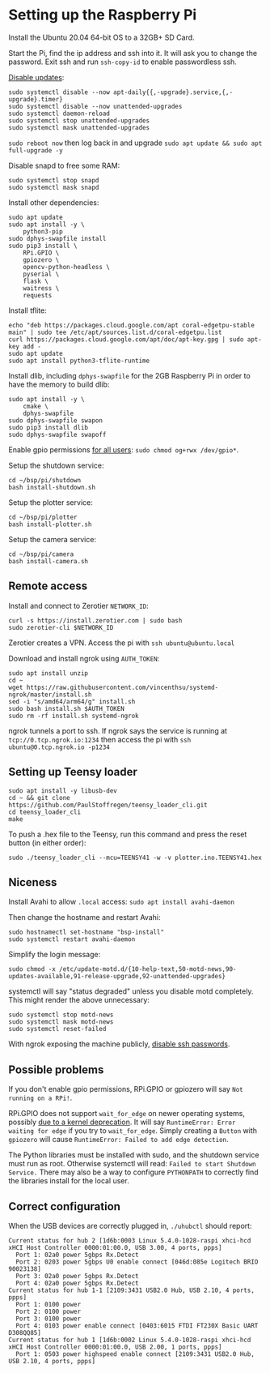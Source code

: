 # Setting up the Raspberry Pi

Install the Ubuntu 20.04 64-bit OS to a 32GB+ SD Card.

Start the Pi, find the ip address and ssh into it. It will ask you to change the password. Exit ssh and run `ssh-copy-id` to enable passwordless ssh.

[Disable updates](https://www.reddit.com/r/linuxadmin/comments/kvcfv0/ubuntu_unattendedupgrades_other/gizk3z8/):

```
sudo systemctl disable --now apt-daily{{,-upgrade}.service,{,-upgrade}.timer}
sudo systemctl disable --now unattended-upgrades
sudo systemctl daemon-reload
sudo systemctl stop unattended-upgrades
sudo systemctl mask unattended-upgrades
```

`sudo reboot now` then log back in and upgrade `sudo apt update && sudo apt full-upgrade -y`

Disable snapd to free some RAM:

```
sudo systemctl stop snapd
sudo systemctl mask snapd
```

Install other dependencies:

```
sudo apt update
sudo apt install -y \
    python3-pip
sudo dphys-swapfile install
sudo pip3 install \
    RPi.GPIO \
    gpiozero \
    opencv-python-headless \
    pyserial \
    flask \
    waitress \
    requests 
```

Install tflite:

```
echo "deb https://packages.cloud.google.com/apt coral-edgetpu-stable main" | sudo tee /etc/apt/sources.list.d/coral-edgetpu.list
curl https://packages.cloud.google.com/apt/doc/apt-key.gpg | sudo apt-key add -
sudo apt update
sudo apt install python3-tflite-runtime
```

Install dlib, including `dphys-swapfile` for the 2GB Raspberry Pi in order to have the memory to build dlib:

```
sudo apt install -y \
    cmake \
    dphys-swapfile
sudo dphys-swapfile swapon
sudo pip3 install dlib
sudo dphys-swapfile swapoff
```

Enable gpio permissions [for all users](https://github.com/gpiozero/gpiozero/issues/837#issuecomment-703743142): `sudo chmod og+rwx /dev/gpio*`.

Setup the shutdown service:

```
cd ~/bsp/pi/shutdown
bash install-shutdown.sh
```

Setup the plotter service:

```
cd ~/bsp/pi/plotter
bash install-plotter.sh
```

Setup the camera service:

```
cd ~/bsp/pi/camera
bash install-camera.sh
```

## Remote access

Install and connect to Zerotier `NETWORK_ID`:

```
curl -s https://install.zerotier.com | sudo bash
sudo zerotier-cli $NETWORK_ID
```

Zerotier creates a VPN. Access the pi with `ssh ubuntu@ubuntu.local`

Download and install ngrok using `AUTH_TOKEN`:

```
sudo apt install unzip
cd ~
wget https://raw.githubusercontent.com/vincenthsu/systemd-ngrok/master/install.sh
sed -i "s/amd64/arm64/g" install.sh
sudo bash install.sh $AUTH_TOKEN
sudo rm -rf install.sh systemd-ngrok 
```

ngrok tunnels a port to ssh. If ngrok says the service is running at `tcp://0.tcp.ngrok.io:1234` then access the pi with `ssh ubuntu@0.tcp.ngrok.io -p1234`

## Setting up Teensy loader

```
sudo apt install -y libusb-dev
cd ~ && git clone https://github.com/PaulStoffregen/teensy_loader_cli.git
cd teensy_loader_cli
make
```

To push a .hex file to the Teensy, run this command and press the reset button (in either order):

```
sudo ./teensy_loader_cli --mcu=TEENSY41 -w -v plotter.ino.TEENSY41.hex
```

## Niceness

Install Avahi to allow `.local` access: `sudo apt install avahi-daemon`

Then change the hostname and restart Avahi:

```
sudo hostnamectl set-hostname "bsp-install"
sudo systemctl restart avahi-daemon
```

Simplify the login message:

```
sudo chmod -x /etc/update-motd.d/{10-help-text,50-motd-news,90-updates-available,91-release-upgrade,92-unattended-upgrades}
```

systemctl will say "status degraded" unless you disable motd completely. This might render the above unnecessary:

```
sudo systemctl stop motd-news
sudo systemctl mask motd-news
sudo systemctl reset-failed
```

With ngrok exposing the machine publicly, [disable ssh passwords](https://www.cyberciti.biz/faq/how-to-disable-ssh-password-login-on-linux/).

## Possible problems

If you don't enable gpio permissions, RPi.GPIO or gpiozero will say `Not running on a RPi!`.

RPi.GPIO does not support `wait_for_edge` on newer operating systems, possibly [due to a kernel deprecation](https://sourceforge.net/p/raspberry-gpio-python/tickets/175/). It will say `RuntimeError: Error waiting for edge` if you try to `wait_for_edge`. Simply creating a `Button` with `gpiozero` will cause `RuntimeError: Failed to add edge detection`.

The Python libraries must be installed with sudo, and the shutdown service must run as root. Otherwise systemctl will read: `Failed to start Shutdown Service.` There may also be a way to configure `PYTHONPATH` to correctly find the libraries install for the local user.

## Correct configuration

When the USB devices are correctly plugged in, `./uhubctl` should report:

```console
Current status for hub 2 [1d6b:0003 Linux 5.4.0-1028-raspi xhci-hcd xHCI Host Controller 0000:01:00.0, USB 3.00, 4 ports, ppps]
  Port 1: 02a0 power 5gbps Rx.Detect
  Port 2: 0203 power 5gbps U0 enable connect [046d:085e Logitech BRIO 90023138]
  Port 3: 02a0 power 5gbps Rx.Detect
  Port 4: 02a0 power 5gbps Rx.Detect
Current status for hub 1-1 [2109:3431 USB2.0 Hub, USB 2.10, 4 ports, ppps]
  Port 1: 0100 power
  Port 2: 0100 power
  Port 3: 0100 power
  Port 4: 0103 power enable connect [0403:6015 FTDI FT230X Basic UART D308QQ85]
Current status for hub 1 [1d6b:0002 Linux 5.4.0-1028-raspi xhci-hcd xHCI Host Controller 0000:01:00.0, USB 2.00, 1 ports, ppps]
  Port 1: 0503 power highspeed enable connect [2109:3431 USB2.0 Hub, USB 2.10, 4 ports, ppps]
  ```